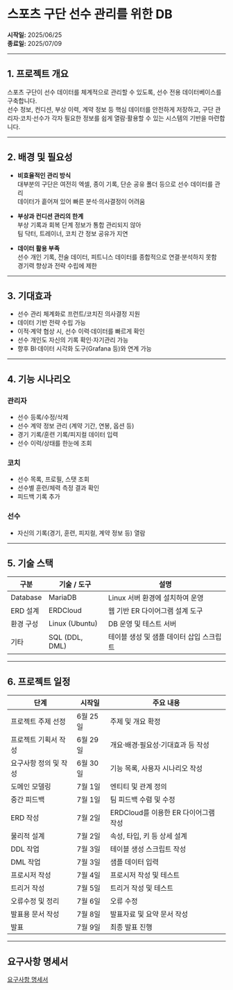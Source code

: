 # 스포츠 구단 선수 관리를 위한 DB

**시작일:** 2025/06/25  
**종료일:** 2025/07/09

---

## 1. 프로젝트 개요

스포츠 구단이 선수 데이터를 체계적으로 관리할 수 있도록, 선수 전용 데이터베이스를 구축합니다.  
선수 정보, 컨디션, 부상 이력, 계약 정보 등 핵심 데이터를 안전하게 저장하고, 구단 관리자·코치·선수가 각자 필요한 정보를 쉽게 열람·활용할 수 있는 시스템의 기반을 마련합니다.

---

## 2. 배경 및 필요성

- **비효율적인 관리 방식**  
  대부분의 구단은 여전히 엑셀, 종이 기록, 단순 공유 폴더 등으로 선수 데이터를 관리  
  데이터가 흩어져 있어 빠른 분석·의사결정이 어려움

- **부상과 컨디션 관리의 한계**  
  부상 기록과 회복 단계 정보가 통합 관리되지 않아  
  팀 닥터, 트레이너, 코치 간 정보 공유가 지연

- **데이터 활용 부족**  
  선수 개인 기록, 전술 데이터, 피트니스 데이터를 종합적으로 연결·분석하지 못함  
  경기력 향상과 전략 수립에 제한

---

## 3. 기대효과

- 선수 관리 체계화로 프런트/코치진 의사결정 지원  
- 데이터 기반 전략 수립 가능  
- 이적·계약 협상 시, 선수 이력·데이터를 빠르게 확인  
- 선수 개인도 자신의 기록 확인·자기관리 가능  
- 향후 BI·데이터 시각화 도구(Grafana 등)와 연계 가능

---

## 4. 기능 시나리오

### 관리자
- 선수 등록/수정/삭제  
- 선수 계약 정보 관리 (계약 기간, 연봉, 옵션 등)  
- 경기 기록/훈련 기록/피지컬 데이터 입력  
- 선수 이력/상태를 한눈에 조회  

### 코치
- 선수 목록, 프로필, 스탯 조회  
- 선수별 훈련/체력 측정 결과 확인  
- 피드백 기록 추가  

### 선수
- 자신의 기록(경기, 훈련, 피지컬, 계약 정보 등) 열람  

---

## 5. 기술 스택

| 구분       | 기술 / 도구 | 설명                      |
|------------|-------------|---------------------------|
| Database   | MariaDB     | Linux 서버 환경에 설치하여 운영  |
| ERD 설계   | ERDCloud    | 웹 기반 ER 다이어그램 설계 도구   |
| 환경 구성  | Linux (Ubuntu) | DB 운영 및 테스트 서버           |
| 기타       | SQL (DDL, DML) | 테이블 생성 및 샘플 데이터 삽입 스크립트 |

---

## 6. 프로젝트 일정

| 단계                | 시작일    | 주요 내용                        |
|---------------------|-----------|---------------------------------|
| 프로젝트 주제 선정   | 6월 25일  | 주제 및 개요 확정               |
| 프로젝트 기획서 작성 | 6월 29일  | 개요·배경·필요성·기대효과 등 작성 |
| 요구사항 정의 및 작성| 6월 30일  | 기능 목록, 사용자 시나리오 작성  |
| 도메인 모델링       | 7월 1일   | 엔티티 및 관계 정의             |
| 중간 피드백         | 7월 1일   | 팀 피드백 수렴 및 수정     |
| ERD 작성            | 7월 2일   | ERDCloud를 이용한 ER 다이어그램 작성 |
| 물리적 설계         | 7월 2일   | 속성, 타입, 키 등 상세 설계     |
| DDL 작업            | 7월 3일   | 테이블 생성 스크립트 작성       |
| DML 작업            | 7월 3일   | 샘플 데이터 입력               |
| 프로시저 작성       | 7월 4일   | 프로시저 작성 및 테스트         |
| 트리거 작성         | 7월 5일   | 트리거 작성 및 테스트           |
| 오류수정 및 정리    | 7월 6일   | 오류 수정                      |
| 발표용 문서 작성    | 7월 8일   | 발표자료 및 요약 문서 작성      |
| 발표                | 7월 9일   | 최종 발표 진행                 |

---

## 요구사항 명세서
[요구사항 명세서](https://docs.google.com/spreadsheets/d/1qhkPlvUMm9yCUx77oIeDukqOrJNGM85g3CbTBZ34niw/edit?usp=sharing)
